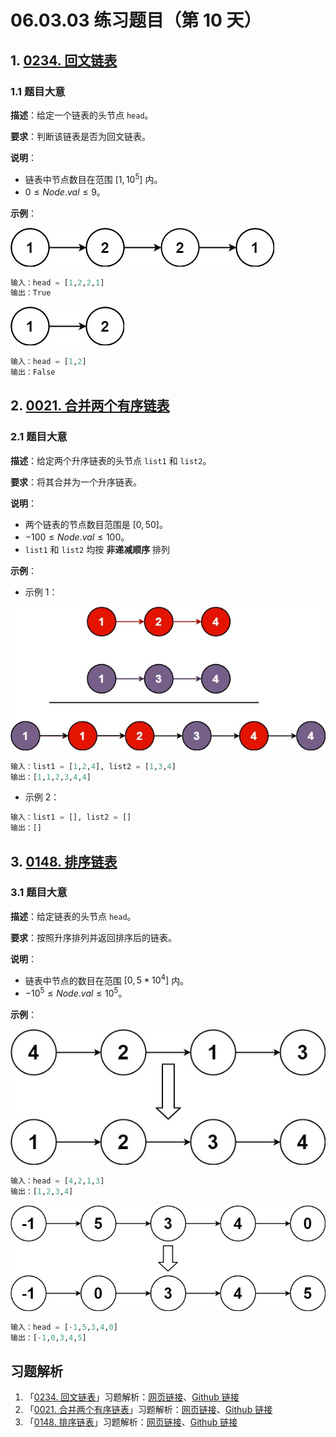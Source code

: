 # 06.03.03 练习题目（第 10 天）

## 1. [0234. 回文链表](https://leetcode.cn/problems/palindrome-linked-list/)

### 1.1 题目大意

**描述**：给定一个链表的头节点 `head`。

**要求**：判断该链表是否为回文链表。

**说明**：

- 链表中节点数目在范围 $[1, 10^5]$ 内。
- $0 \le Node.val \le 9$。

**示例**：

![](../../images/20201024023401.jpg)

```python
输入：head = [1,2,2,1]
输出：True
```

![](../../images/20201024023402.jpg)

```python
输入：head = [1,2]
输出：False
```

## 2. [0021. 合并两个有序链表](https://leetcode.cn/problems/merge-two-sorted-lists/)

### 2.1 题目大意

**描述**：给定两个升序链表的头节点 `list1` 和 `list2`。

**要求**：将其合并为一个升序链表。

**说明**：

- 两个链表的节点数目范围是 $[0, 50]$。
- $-100 \le Node.val \le 100$。
- `list1` 和 `list2` 均按 **非递减顺序** 排列

**示例**：

- 示例 1：

![](../../images/20201024002101.jpg)

```python
输入：list1 = [1,2,4], list2 = [1,3,4]
输出：[1,1,2,3,4,4]
```

- 示例 2：

```python
输入：list1 = [], list2 = []
输出：[]
```

## 3. [0148. 排序链表](https://leetcode.cn/problems/sort-list/)

### 3.1 题目大意

**描述**：给定链表的头节点 `head`。

**要求**：按照升序排列并返回排序后的链表。

**说明**：

- 链表中节点的数目在范围 $[0, 5 * 10^4]$ 内。
- $-10^5 \le Node.val \le 10^5$。

**示例**：

![](../../images/20201024014801.jpg)

```python
输入：head = [4,2,1,3]
输出：[1,2,3,4]
```

![](../../images/20201024014802.jpg)

```python
输入：head = [-1,5,3,4,0]
输出：[-1,0,3,4,5]
```

## 习题解析

1. 「[0234. 回文链表](https://leetcode.cn/problems/palindrome-linked-list/)」习题解析：[网页链接](https://datawhalechina.github.io/leetcode-notes/#/solutions/0234)、[Github 链接](https://github.com/datawhalechina/leetcode-notes/blob/main/docs/solutions/0234.md)
2. 「[0021. 合并两个有序链表](https://leetcode.cn/problems/merge-two-sorted-lists/)」习题解析：[网页链接](https://datawhalechina.github.io/leetcode-notes/#/solutions/0021)、[Github 链接](https://github.com/datawhalechina/leetcode-notes/blob/main/docs/solutions/0021.md)
3. 「[0148. 排序链表](https://leetcode.cn/problems/sort-list/)」习题解析：[网页链接](https://datawhalechina.github.io/leetcode-notes/#/solutions/0148)、[Github 链接](https://github.com/datawhalechina/leetcode-notes/blob/main/docs/solutions/0148.md)

